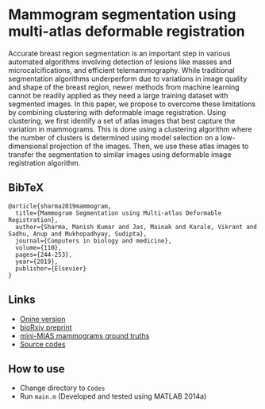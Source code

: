 # Mammogram segmentation using multi-atlas deformable registration

Accurate breast region segmentation is an important step in various automated algorithms involving detection of lesions like masses and microcalcifications, and efficient telemammography. While traditional segmentation algorithms underperform due to variations in image quality and shape of the breast region, newer methods from machine learning cannot be readily applied as they need a large training dataset with segmented images. In this paper, we propose to overcome these limitations by combining clustering with deformable image registration. Using clustering, we first identify a set of atlas images that best capture the variation in mammograms. This is done using a clustering algorithm where the number of clusters is determined using model selection on a low-dimensional projection of the images. Then, we use these atlas images to transfer the segmentation to similar images using deformable image registration algorithm.

## BibTeX
```
@article{sharma2019mammogram,
  title={Mammogram Segmentation using Multi-atlas Deformable Registration},
  author={Sharma, Manish Kumar and Jas, Mainak and Karale, Vikrant and Sadhu, Anup and Mukhopadhyay, Sudipta},
  journal={Computers in biology and medicine},
  volume={110},
  pages={244-253},
  year={2019},
  publisher={Elsevier}
}
```

## Links
* [Onine version](https://www.sciencedirect.com/science/article/pii/S0010482519301945)
* [bioRxiv preprint](https://www.biorxiv.org/content/biorxiv/early/2019/02/06/542217.full.pdf)
* [mini-MIAS mammograms ground truths](https://github.com/brsegmentation/brsegmentation)
* [Source codes](https://github.com/brsegmentation/brsegmentation)


## How to use
* Change directory to `Codes`
* Run `main.m` (Developed and tested using MATLAB 2014a)
